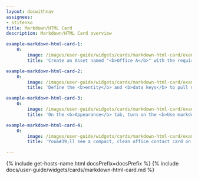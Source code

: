 ```yaml
---
layout: docwithnav
assignees:
- stitenko
title: Markdown/HTML Card
description: Markdown/HTML Card overview

example-markdown-html-card-1:
    0:
        image: /images/user-guide/widgets/cards/markdown-html-card/example-markdown-html-card-1-ce.png
        title: 'Create an Asset named "<b>Office A</b>" with the required attributes.'

example-markdown-html-card-2:
    0:
        image: /images/user-guide/widgets/cards/markdown-html-card/example-markdown-html-card-2-ce.png
        title: 'Define the <b>entity</b> and <b>data keys</b> to pull data from.'

example-markdown-html-card-3:
    0:
        image: /images/user-guide/widgets/cards/markdown-html-card/example-markdown-html-card-3-ce.png
        title: 'On the <b>Appearance</b> tab, turn on the <b>Use markdown/HTML value function</b>. Paste the <b>Markdown/HTML value function</b> and enter CSS. Click <b>Add</b>.'

example-markdown-html-card-4:
    0:
        image: /images/user-guide/widgets/cards/markdown-html-card/example-markdown-html-card-4-ce.png
        title: 'You&#39;ll see a compact, clean office contact card on the dashboard.'

---
```


{% include get-hosts-name.html docsPrefix=docsPrefix %}
{% include docs/user-guide/widgets/cards/markdown-html-card.md %}